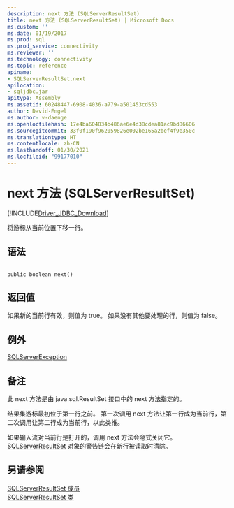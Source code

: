 ```yaml
---
description: next 方法 (SQLServerResultSet)
title: next 方法 (SQLServerResultSet) | Microsoft Docs
ms.custom: ''
ms.date: 01/19/2017
ms.prod: sql
ms.prod_service: connectivity
ms.reviewer: ''
ms.technology: connectivity
ms.topic: reference
apiname:
- SQLServerResultSet.next
apilocation:
- sqljdbc.jar
apitype: Assembly
ms.assetid: 60248447-6908-4036-a779-a501453cd553
author: David-Engel
ms.author: v-daenge
ms.openlocfilehash: 17e4ba604834b486ae6e4d38cdea81ac9bd86606
ms.sourcegitcommit: 33f0f190f962059826e002be165a2bef4f9e350c
ms.translationtype: HT
ms.contentlocale: zh-CN
ms.lasthandoff: 01/30/2021
ms.locfileid: "99177010"
---
```

# <a name="next-method-sqlserverresultset"></a>next 方法 (SQLServerResultSet)
[!INCLUDE[Driver_JDBC_Download](../../../includes/driver_jdbc_download.md)]

  将游标从当前位置下移一行。  
  
## <a name="syntax"></a>语法  
  
```  
  
public boolean next()  
```  
  
## <a name="return-value"></a>返回值  
 如果新的当前行有效，则值为 true。 如果没有其他要处理的行，则值为 false。  
  
## <a name="exceptions"></a>例外  
 [SQLServerException](../../../connect/jdbc/reference/sqlserverexception-class.md)  
  
## <a name="remarks"></a>备注  
 此 next 方法是由 java.sql.ResultSet 接口中的 next 方法指定的。  
  
 结果集游标最初位于第一行之前。 第一次调用 next 方法让第一行成为当前行，第二次调用让第二行成为当前行，以此类推。  
  
 如果输入流对当前行是打开的，调用 next 方法会隐式关闭它。 [SQLServerResultSet](../../../connect/jdbc/reference/sqlserverresultset-class.md) 对象的警告链会在新行被读取时清除。  
  
## <a name="see-also"></a>另请参阅  
 [SQLServerResultSet 成员](../../../connect/jdbc/reference/sqlserverresultset-members.md)   
 [SQLServerResultSet 类](../../../connect/jdbc/reference/sqlserverresultset-class.md)  
  
  
